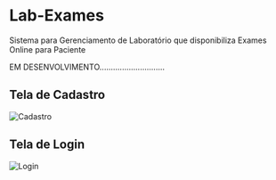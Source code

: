 # Lab-Exames
<p>Sistema para Gerenciamento de Laboratório que disponibiliza Exames Online para Paciente</p>
<p>EM DESENVOLVIMENTO.............................</p>

## Tela de Cadastro
![Cadastro](https://github.com/paulo0264/Lab-Exames/assets/60524381/5d66d592-fbd3-4798-ae50-6fe9c48c27b9)

## Tela de Login
![Login](https://github.com/paulo0264/Lab-Exames/assets/60524381/9375134c-8e2a-4c23-88ff-7cc66d79bd44)

